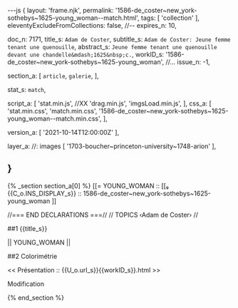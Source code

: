---js
{
  layout:    'frame.njk',
  permalink: '1586-de_coster~new_york-sothebys~1625-young_woman--match.html',
  tags:      [ 'collection' ],
  eleventyExcludeFromCollections: false,
  //-- expires_n: 10,

  doc_n:      7171,
  title_s:    `Adam de Coster`,
  subtitle_s: `Adam de Coster: Jeune femme tenant une quenouille`,
  abstract_s: `Jeune femme tenant une quenouille devant une chandelle&mdash;1625&nbsp;c.`,
  workID_s:   '1586-de_coster~new_york-sothebys~1625-young_woman',
  //... issue_n: -1,

  section_a:
  [
    `article`,
    `galerie`,
  ],

  stat_s: `match`,

  script_a:
  [
    'stat.min.js',
    //XX 'drag.min.js',
    'imgsLoad.min.js',
  ],
  css_a:
  [
    'stat.min.css',
    'match.min.css',
    '1586-de_coster~new_york-sothebys~1625-young_woman--match.min.css',
  ],

  version_a:
  [
    '2021-10-14T12:00:00Z'
  ],

  layer_a:      //: images
  [
    '1703-boucher~princeton-university~1748-arion'
  ],
  
}
---
{% _section section_a[0] %}
[[=  YOUNG_WOMAN  ::
     [[₉  {{C_o.INS_DISPLAY_s}}  :: 1586-de_coster~new_york-sothebys~1625-young_woman ]]

//=== END DECLARATIONS ===//
//  TOPICS
‹Adam de Coster›
//



##1  {{title_s}}

||  YOUNG_WOMAN  ||




##2  Colorimétrie

<<  Présentation  ::  {{U_o.url_s}}{{workID_s}}.html  >>


Modification

{% end_section %}
